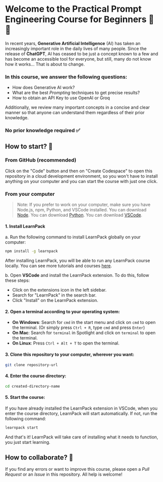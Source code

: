 # Welcome to the Practical Prompt Engineering Course for Beginners 🤖🧾
In recent years, **Generative Artificial Intelligence** (AI) has taken an increasingly important role in the daily lives of many people. Since the release of **ChatGPT**, AI has ceased to be just a concept known to a few and has become an accessible tool for everyone, but still, many do not know how it works... That is about to change.

### In this course, we answer the following questions:
- How does Generative AI work?
- What are the best *Prompting* techniques to get precise results?
- How to obtain an API Key to use OpenAI or Groq

Additionally, we review many important concepts in a concise and clear manner so that anyone can understand them regardless of their prior knowledge.

### No prior knowledge required ✅


## How to start? 🚀
### **From GitHub** (recommended)
Click on the "Code" button and then on "Create Codespace" to open this repository in a cloud development environment, so you won't have to install anything on your computer and you can start the course with just one click.

### **From your computer**
> Note: If you prefer to work on your computer, make sure you have Node.js, npm, Python, and VSCode installed. You can download [Node](https://nodejs.org/). You can download [Python](https://www.python.org/). You can download [VSCode](https://code.visualstudio.com/).

#### 1. Install LearnPack
a. Run the following command to install LearnPack globally on your computer:
```bash
npm install -g learnpack
```
After installing LearnPack, you will be able to run any LearnPack course locally. You can see more tutorials and courses [here](https://4geeks.com/interactive-exercises).

b. Open **VSCode** and install the LearnPack extension. To do this, follow these steps:
- Click on the extensions icon in the left sidebar.
- Search for "LearnPack" in the search bar.
- Click "Install" on the LearnPack extension.

#### 2. Open a terminal according to your operating system:
- **On Windows**: Search for `cmd` in the start menu and click on `cmd` to open the terminal. (Or simply press `Ctrl + R`, type `cmd` and press `Enter`)
- **On Mac**: Search for `terminal` in Spotlight and click on `terminal` to open the terminal.
- **On Linux**: Press `Ctrl + Alt + T` to open the terminal.

#### 3. Clone this repository to your computer, wherever you want:
```bash
git clone repository-url
```

#### 4. Enter the course directory:
```bash
cd created-directory-name
```

#### 5. Start the course:
If you have already installed the LearnPack extension in VSCode, when you enter the course directory, LearnPack will start automatically. If not, run the following command:
```bash
learnpack start
```
And that's it! LearnPack will take care of installing what it needs to function, you just start learning.

## How to collaborate? 🤝
If you find any errors or want to improve this course, please open a *Pull Request* or an *Issue* in this repository. All help is welcome!





